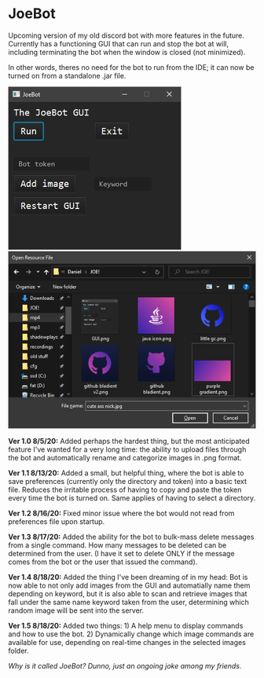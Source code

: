 # JoeBot
Upcoming version of my old discord bot with more features in the future.
Currently has a functioning GUI that can run and stop the bot at will, including terminating the bot when the window is closed (not minimized). 

In other words, theres no need for the bot to run from the IDE; it can now be turned on from a standalone .jar file.

![](images/GUI.png)
![](images/Upload%20Images.png)

**Ver 1.0 8/5/20:** Added perhaps the hardest thing, but the most anticipated feature I've wanted for a very long time: the ability to upload files through the bot and automatically rename and categorize images in .png format.

**Ver 1.1 8/13/20:** Added a small, but helpful thing, where the bot is able to save preferences (currently only the directory and token) into a basic text file. Reduces the irritable process of having to copy and paste the token every time the bot is turned on. Same applies of having to select a directory.

**Ver 1.2 8/16/20:** Fixed minor issue where the bot would not read from preferences file upon startup.

**Ver 1.3 8/17/20:** Added the ability for the bot to bulk-mass delete messages from a single command. How many messages to be deleted can be determined from the user. (I have it set to delete ONLY if the message comes from the bot or the user that issued the command).

**Ver 1.4 8/18/20:** Added the thing I've been dreaming of in my head: Bot is now able to not only add images from the GUI and automatially name them depending on keyword, but it is also able to scan and retrieve images that fall under the same name keyword taken from the user, determining which random image will be sent into the server.

**Ver 1.5 8/18/20:** Added two things: 1) A help menu to display commands and how to use the bot. 2) Dynamically change which image commands are available for use, depending on real-time changes in the selected images folder.

*Why is it called JoeBot? Dunno, just an ongoing joke among my friends.*
